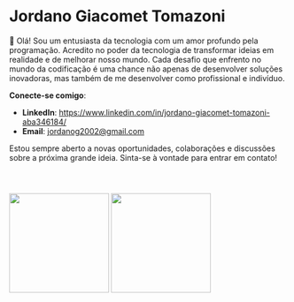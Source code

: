 # Jordano Giacomet Tomazoni

👋 Olá! Sou um entusiasta da tecnologia com um amor profundo pela programação. Acredito no poder da tecnologia de transformar ideias em realidade e de melhorar nosso mundo. Cada desafio que enfrento no mundo da codificação é uma chance não apenas de desenvolver soluções inovadoras, mas também de me desenvolver como profissional e indivíduo.

**Conecte-se comigo**:
- **LinkedIn**: https://www.linkedin.com/in/jordano-giacomet-tomazoni-aba346184/
- **Email**: jordanog2002@gmail.com

Estou sempre aberto a novas oportunidades, colaborações e discussões sobre a próxima grande ideia. Sinta-se à vontade para entrar em contato!

<!DOCTYPE html>
<html lang="en">
<head> 
</head>
<body>


<header>
    <link rel="stylesheet" href="https://cdn.jsdelivr.net/gh/devicons/devicon@v2.15.1/devicon.min.css">
</header>

 <img height="180em" src="https://github-readme-stats.vercel.app/api?username=jordanogiacomet&amp;show_icons=true&amp;theme=dark&amp;include_all_commits=true&amp;count_private=true" style="max-width: 100%;">
    
 <img height="180em" src="https://github-readme-stats.vercel.app/api/top-langs/?username=jordanogiacomet&amp;layout=compact&amp;langs_count=7&amp;theme=dark" style="max-width: 100%;">
 
 <i class="devicon-android-plain"></i>

</body>
</html>
